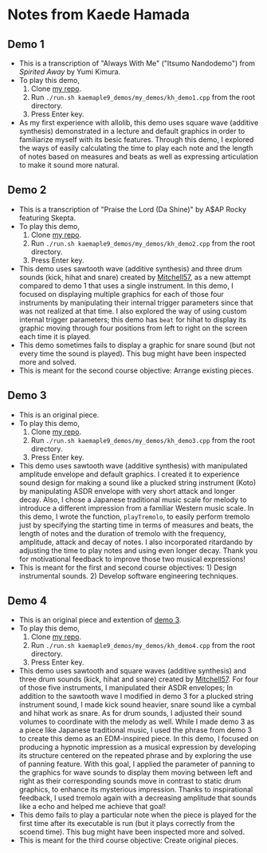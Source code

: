 # Notes from Kaede Hamada
## Demo 1
- This is a transcription of "Always With Me" ("Itsumo Nandodemo") from *Spirited Away* by Yumi Kimura.
- To play this demo,
  1. Clone [my repo](https://github.com/allolib-s23/demo1-kaemaple9).
  2. Run `./run.sh kaemaple9_demos/my_demos/kh_demo1.cpp` from the root directory.
  3. Press Enter key.
- As my first experience with allolib, this demo uses square wave (additive synthesis) demonstrated in a lecture and default graphics in order to familiarize myself with its besic features. Through this demo, I explored the ways of easily calculating the time to play each note and the length of notes based on measures and beats as well as expressing articulation to make it sound more natural. 

## Demo 2
- This is a transcription of "Praise the Lord (Da Shine)" by A$AP Rocky featuring Skepta.
- To play this demo,
  1. Clone [my repo](https://github.com/allolib-s23/demo1-kaemaple9).
  2. Run `./run.sh kaemaple9_demos/my_demos/kh_demo2.cpp` from the root directory.
  3. Press Enter key.
- This demo uses sawtooth wave (additive synthesis) and three drum sounds (kick, hihat and snare) created by [Mitchell57](https://github.com/allolib-s21/notes-Mitchell57), as a new attempt compared to demo 1 that uses a single instrument. In this demo, I focused on displaying multiple graphics for each of those four instruments by manipulating their internal trigger parameters since that was not realized at that time. I also explored the way of using custom internal trigger parameters; this demo has `beat` for hihat to display its graphic moving through four positions from left to right on the screen each time it is played.
- This demo sometimes fails to display a graphic for snare sound (but not every time the sound is played). This bug might have been inspected more and solved.
- This is meant for the second course objective: Arrange existing pieces.

## Demo 3
- This is an original piece.
- To play this demo,
  1. Clone [my repo](https://github.com/allolib-s23/demo1-kaemaple9).
  2. Run `./run.sh kaemaple9_demos/my_demos/kh_demo3.cpp` from the root directory.
  3. Press Enter key.
- This demo uses sawtooth wave (additive synthesis) with manipulated amplitude envelope and default graphics. I created it to experience sound design for making a sound like a plucked string instrument (Koto) by manipulating ASDR envelope with very short attack and longer decay. Also, I chose a Japanese traditional music scale for melody to introduce a different impression from a familiar Western music scale. In this demo, I wrote the function, `playTremolo`, to easily perform tremolo just by specifying the starting time in terms of measures and beats, the length of notes and the duration of tremolo with the frequency, amplitude, attack and decay of notes. I also incorporated ritardando by adjusting the time to play notes and using even longer decay. Thank you for motivational feedback to improve those two musical expressions!
- This is meant for the first and second course objectives: 1) Design instrumental sounds. 2) Develop software engineering techniques.

## Demo 4
- This is an original piece and extention of [demo 3](#demo-3).
- To play this demo,
  1. Clone [my repo](https://github.com/allolib-s23/demo1-kaemaple9).
  2. Run `./run.sh kaemaple9_demos/my_demos/kh_demo4.cpp` from the root directory.
  3. Press Enter key.
- This demo uses sawtooth and square waves (additive synthesis) and three drum sounds (kick, hihat and snare) created by [Mitchell57](https://github.com/allolib-s21/notes-Mitchell57). For four of those five instruments, I manipulated their ASDR envelopes; In addition to the sawtooth wave I modified in demo 3 for a plucked string instrument sound, I made kick sound heavier, snare sound like a cymbal and hihat work as snare. As for drum sounds, I adjusted their sound volumes to coordinate with the melody as well. While I made demo 3 as a piece like Japanese traditional music, I used the phrase from demo 3 to create this demo as an EDM-inspired piece. In this demo, I focused on producing a hypnotic impression as a musical expression by developing its structure centered on the repeated phrase and by exploring the use of panning feature. With this goal, I applied the parameter of panning to the graphics for wave sounds to display them moving between left and right as their corresponding sounds move in contrast to static drum graphics, to enhance its mysterious impression. Thanks to inspirational feedback, I used tremolo again with a decreasing amplitude that sounds like a echo and helped me achieve that goal!
- This demo fails to play a particular note when the piece is played for the first time after its executable is run (but it plays correctly from the scoend time). This bug might have been inspected more and solved. 
- This is meant for the third course objective: Create original pieces.
